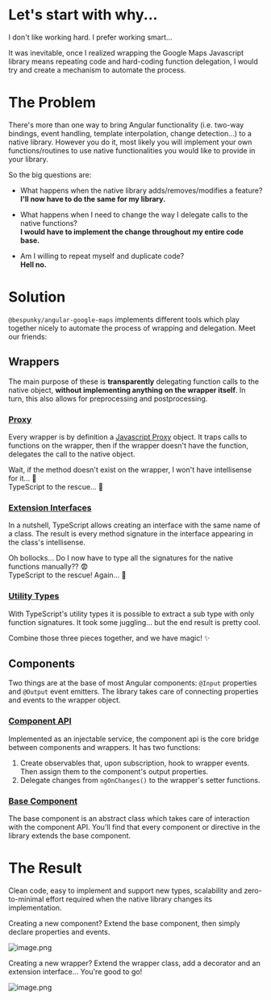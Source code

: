 # Let's start with why...
I don't like working hard. I prefer working smart...

It was inevitable, once I realized wrapping the Google Maps Javascript library means repeating code and hard-coding function delegation, I would try and create a mechanism to automate the process.

# The Problem
There's more than one way to bring Angular functionality (i.e. two-way bindings, event handling, template interpolation, change detection...) to a native library. However you do it, most likely you will implement your own functions/routines to use native functionalities you would like to provide in your library.

So the big questions are:
* What happens when the native library adds/removes/modifies a feature?  
  **I'll now have to do the same for my library.**

* What happens when I need to change the way I delegate calls to the native functions?  
  **I would have to implement the change throughout my entire code base.**

* Am I willing to repeat myself and duplicate code?  
  **Hell no.**

# Solution
`@bespunky/angular-google-maps` implements different tools which play together nicely to automate the process of wrapping and delegation. Meet our friends:

## Wrappers
The main purpose of these is **transparently** delegating function calls to the native object, **without implementing anything on the wrapper itself**. In turn, this also allows for preprocessing and postprocessing.

### [Proxy](https://github.com/BeSpunky/angular-google-maps/blob/master/projects/bespunky/angular-google-maps/core/utils/proxy-utils.ts#L19-L51)
Every wrapper is by definition a [Javascript Proxy](https://developer.mozilla.org/en-US/docs/Web/JavaScript/Reference/Global_Objects/Proxy) object. It traps calls to functions on the wrapper, then if the wrapper doesn't have the function, delegates the call to the native object.

Wait, if the method doesn't exist on the wrapper, I won't have intellisense for it... 🤔  
TypeScript to the rescue... 🙌

### [Extension Interfaces](https://github.com/BeSpunky/angular-google-maps/blob/master/projects/bespunky/angular-google-maps/core/modules/map/google-map.ts#L13)
In a nutshell, TypeScript allows creating an interface with the same name of a class. The result is every method signature in the interface appearing in the class's intellisense.

Oh bollocks... Do I now have to type all the signatures for the native functions manually?? 😨  
TypeScript to the rescue! Again... 🙌

### [Utility Types](https://github.com/BeSpunky/angular-google-maps/blob/master/projects/bespunky/angular-google-maps/core/abstraction/types/utils.ts)
With TypeScript's utility types it is possible to extract a sub type with only function signatures. It took some juggling... but the end result is pretty cool.

Combine those three pieces together, and we have magic! ✨

## Components
Two things are at the base of most Angular components: `@Input` properties and `@Output` event emitters.
The library takes care of connecting properties and events to the wrapper object.

### [Component API](https://github.com/BeSpunky/angular-google-maps/blob/master/projects/bespunky/angular-google-maps/core/api/google-maps-component-api.service.ts#L20)
Implemented as an injectable service, the component api is the core bridge between components and wrappers. It has two functions:
1. Create observables that, upon subscription, hook to wrapper events. Then assign them to the component's output properties.
2. Delegate changes from `ngOnChanges()` to the wrapper's setter functions.

### [Base Component](https://github.com/BeSpunky/angular-google-maps/blob/master/projects/bespunky/angular-google-maps/core/abstraction/base/google-maps-component-base.ts#L29)
The base component is an abstract class which takes care of interaction with the component API.
You'll find that every component or directive in the library extends the base component.

# The Result
Clean code, easy to implement and support new types, scalability and zero-to-minimal effort required when the native library changes its implementation.

Creating a new component?
Extend the base component, then simply declare properties and events.

![image.png](/docs/.attachments/image-bcd5dd1a-15b7-4e2b-8c84-13933b2b5350.png)

Creating a new wrapper?
Extend the wrapper class, add a decorator and an extension interface... You're good to go!

![image.png](/docs/.attachments/image-46d14fb6-692c-4775-8718-db4878bae4b1.png)










